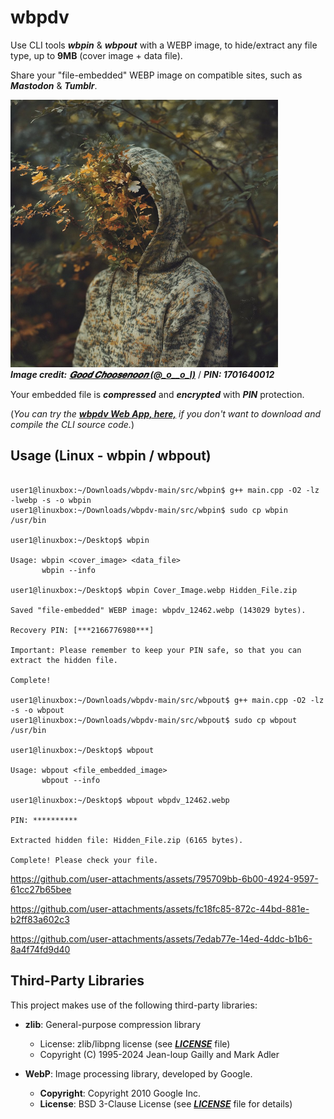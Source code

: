 # wbpdv 

Use CLI tools ***wbpin*** & ***wbpout*** with a WEBP image, to hide/extract any file type, up to **9MB** (cover image + data file).  

Share your "file-embedded" WEBP image on compatible sites, such as ***Mastodon*** & ***Tumblr***.

![Demo Image](https://github.com/CleasbyCode/wbpdv/blob/main/demo_image/wbpdv_97273.webp)  
***Image credit:*** [***𝑮𝒐𝒐𝒅 𝑪𝒉𝒐𝒐𝒔𝒆𝒏𝒐𝒐𝒏 (@_o__o_l)***](https://x.com/_o__o_l) / ***PIN: 1701640012***

Your embedded file is ***compressed*** and ***encrypted*** with ***PIN*** protection.  

(*You can try the [***wbpdv Web App, here,***](https://cleasbycode.co.uk/wbpdv/index/) if you don't want to download and compile the CLI source code.*)

## Usage (Linux - wbpin / wbpout)

```console

user1@linuxbox:~/Downloads/wbpdv-main/src/wbpin$ g++ main.cpp -O2 -lz -lwebp -s -o wbpin
user1@linuxbox:~/Downloads/wbpdv-main/src/wbpin$ sudo cp wbpin /usr/bin

user1@linuxbox:~/Desktop$ wbpin 

Usage: wbpin <cover_image> <data_file>  
       wbpin --info

user1@linuxbox:~/Desktop$ wbpin Cover_Image.webp Hidden_File.zip
  
Saved "file-embedded" WEBP image: wbpdv_12462.webp (143029 bytes).

Recovery PIN: [***2166776980***]

Important: Please remember to keep your PIN safe, so that you can extract the hidden file.

Complete!

user1@linuxbox:~/Downloads/wbpdv-main/src/wbpout$ g++ main.cpp -O2 -lz -s -o wbpout
user1@linuxbox:~/Downloads/wbpdv-main/src/wbpout$ sudo cp wbpout /usr/bin

user1@linuxbox:~/Desktop$ wbpout

Usage: wbpout <file_embedded_image>
       wbpout --info
        
user1@linuxbox:~/Desktop$ wbpout wbpdv_12462.webp

PIN: **********

Extracted hidden file: Hidden_File.zip (6165 bytes).

Complete! Please check your file.
```


https://github.com/user-attachments/assets/795709bb-6b00-4924-9597-61cc27b65bee

https://github.com/user-attachments/assets/fc18fc85-872c-44bd-881e-b2ff83a602c3  

https://github.com/user-attachments/assets/7edab77e-14ed-4ddc-b1b6-8a4f74fd9d40

## Third-Party Libraries

This project makes use of the following third-party libraries:

- **zlib**: General-purpose compression library
  - License: zlib/libpng license (see [***LICENSE***](https://github.com/madler/zlib/blob/develop/LICENSE) file)
  - Copyright (C) 1995-2024 Jean-loup Gailly and Mark Adler
    
- **WebP**: Image processing library, developed by Google.
   - **Copyright**: Copyright 2010 Google Inc.
   - **License**: BSD 3-Clause License (see [***LICENSE***](https://github.com/webmproject/libwebp?tab=BSD-3-Clause-1-ov-file#readme) file for details)    
##


